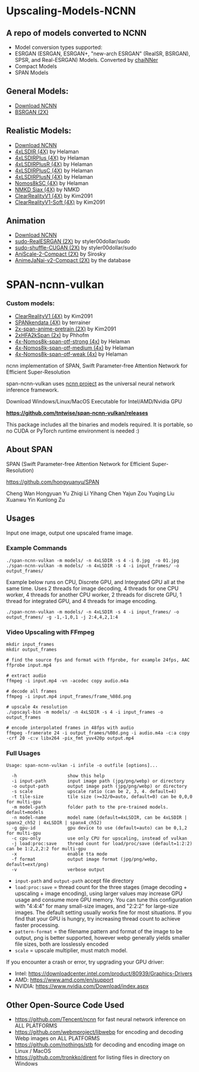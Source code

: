 # Upscaling-Models-NCNN
## A repo of models converted to NCNN
 - Model conversion types supported:
 - ESRGAN (ESRGAN, ESRGAN+, "new-arch ESRGAN" (RealSR, BSRGAN), SPSR, and Real-ESRGAN) Models. Converted by <a href="https://github.com/chaiNNer-org/chaiNNer">chaiNNer</a>
 - Compact Models
 - SPAN Models
## General Models:
 - <a href="https://github.com/TNTwise/Upscaling-Models-NCNN/releases/tag/General">Download NCNN</a>
 - <a href="https://github.com/cszn/KAIR/releases/tag/v1.0">BSRGAN (2X)</a>
## Realistic Models:  
 - <a href="https://github.com/TNTwise/Upscaling-Models-NCNN/releases/tag/Realistic">Download NCNN</a>
 - <a href="https://openmodeldb.info/models/4x-LSDIR">4xLSDIR (4X)</a> by Helaman
 - <a href="https://openmodeldb.info/models/4x-LSDIRPlus">4xLSDIRPlus (4X)</a> by Helaman
 - <a href="https://openmodeldb.info/models/4x-LSDIRPlusR">4xLSDIRPlusR (4X)</a> by Helaman
 - <a href="https://openmodeldb.info/models/4x-LSDIRPlusC">4xLSDIRPlusC (4X)</a> by Helaman
 - <a href="https://openmodeldb.info/models/4x-LSDIRPlusN">4xLSDIRPlusN (4X)</a> by Helaman
 - <a href="https://openmodeldb.info/models/4x-Nomos8kSC">Nomos8kSC (4X)</a> by Helaman
 - <a href="https://openmodeldb.info/models/4x-NMKD-Siax-CX">NMKD Siax (4X)</a> by NMKD
 - <a href="https://openmodeldb.info/models/4x-ClearRealityV1">ClearRealityV1 (4X)</a> by Kim2091
 - <a href="https://openmodeldb.info/models/4x-ClearRealityV1">ClearRealityV1-Soft (4X)</a> by Kim2091
## Animation
 - <a href="https://github.com/TNTwise/Upscaling-Models-NCNN/releases/tag/Animation">Download NCNN</a>
 - <a href="https://openmodeldb.info/models/2x-sudo-RealESRGAN">sudo-RealESRGAN (2X)</a> by styler00dollar/sudo
 - <a href="https://openmodeldb.info/models/2x-sudo-shuffle-cugan-9-584-969">sudo-shuffle-CUGAN (2X)</a> by styler00dollar/sudo
 - <a href="https://openmodeldb.info/models/2x-AniScale-2-Compact">AniScale-2-Compact (2X)</a> by Sirosky
 - <a href="https://openmodeldb.info/models/2x-AnimeJaNai-v2-Compact">AnimeJaNai-v2-Compact (2X)</a> by the database

# SPAN-ncnn-vulkan
### Custom models:
- <a href="https://openmodeldb.info/models/4x-ClearRealityV1">ClearRealityV1 (4X)</a> by Kim2091
- <a href="https://github.com/terrainer/AI-Upscaling-Models/tree/main/4xSPANkendata">SPANkendata (4X)</a> by terrainer
- <a href="https://openmodeldb.info/models/2x-span-anime-pretrain">2x-span-anime-pretrain (2X)</a> by Kim2091
- <a href="https://github.com/Phhofm/models"> 2xHFA2kSpan (2x)</a> by Phhofm
- <a href="https://openmodeldb.info/models/4x-Nomos8k-span-otf-strong"> 4x-Nomos8k-span-otf-strong (4x)</a> by Helaman
- <a href="https://openmodeldb.info/models/4x-Nomos8k-span-otf-medium"> 4x-Nomos8k-span-otf-medium (4x)</a> by Helaman
- <a href="https://openmodeldb.info/models/4x-Nomos8k-span-otf-weak"> 4x-Nomos8k-span-otf-weak (4x)</a> by Helaman <br/>


ncnn implementation of SPAN, Swift Parameter-free Attention Network for Efficient Super-Resolution

span-ncnn-vulkan uses [ncnn project](https://github.com/Tencent/ncnn) as the universal neural network inference framework.


Download Windows/Linux/MacOS Executable for Intel/AMD/Nvidia GPU

**https://github.com/tntwise/span-ncnn-vulkan/releases**

This package includes all the binaries and models required. It is portable, so no CUDA or PyTorch runtime environment is needed :)

## About SPAN

SPAN (Swift Parameter-free Attention Network for Efficient Super-Resolution)

https://github.com/hongyuanyu/SPAN

Cheng Wan Hongyuan Yu Zhiqi Li Yihang Chen Yajun Zou Yuqing Liu Xuanwu Yin Kunlong Zu


## Usages

Input one image, output one upscaled frame image.

### Example Commands

```shell
./span-ncnn-vulkan -m models/ -n 4xLSDIR -s 4 -i 0.jpg  -o 01.jpg
./span-ncnn-vulkan -m models/ -n 4xLSDIR -s 4 -i input_frames/ -o output_frames/
```

Example below runs on CPU, Discrete GPU, and Integrated GPU all at the same time. Uses 2 threads for image decoding, 4 threads for one CPU worker, 4 threads for another CPU worker, 2 threads for discrete GPU, 1 thread for integrated GPU, and 4 threads for image encoding.
```shell
./span-ncnn-vulkan -m models/ -n 4xLSDIR -s 4 -i input_frames/ -o output_frames/ -g -1,-1,0,1 -j 2:4,4,2,1:4
```

### Video Upscaling with FFmpeg

```shell
mkdir input_frames
mkdir output_frames

# find the source fps and format with ffprobe, for example 24fps, AAC
ffprobe input.mp4

# extract audio
ffmpeg -i input.mp4 -vn -acodec copy audio.m4a

# decode all frames
ffmpeg -i input.mp4 input_frames/frame_%08d.png

# upscale 4x resolution
./upscayl-bin -m models/ -n 4xLSDIR -s 4 -i input_frames -o output_frames

# encode interpolated frames in 48fps with audio
ffmpeg -framerate 24 -i output_frames/%08d.png -i audio.m4a -c:a copy -crf 20 -c:v libx264 -pix_fmt yuv420p output.mp4
```

### Full Usages

```console
Usage: span-ncnn-vulkan -i infile -o outfile [options]...

  -h                   show this help
  -i input-path        input image path (jpg/png/webp) or directory
  -o output-path       output image path (jpg/png/webp) or directory
  -s scale             upscale ratio (can be 2, 3, 4. default=4)
  -t tile-size         tile size (>=32/0=auto, default=0) can be 0,0,0 for multi-gpu
  -m model-path        folder path to the pre-trained models. default=models
  -n model-name        model name (default=4xLSDIR, can be 4xLSDIR | spanx2_ch52 | 4xLSDIR | spanx4_ch52)
  -g gpu-id            gpu device to use (default=auto) can be 0,1,2 for multi-gpu
  -c cpu-only          use only CPU for upscaling, instead of vulkan
  -j load:proc:save    thread count for load/proc/save (default=1:2:2) can be 1:2,2,2:2 for multi-gpu
  -x                   enable tta mode
  -f format            output image format (jpg/png/webp, default=ext/png)
  -v                   verbose output
```

- `input-path` and `output-path` accept file directory
- `load:proc:save` = thread count for the three stages (image decoding + upscaling + image encoding), using larger values may increase GPU usage and consume more GPU memory. You can tune this configuration with "4:4:4" for many small-size images, and "2:2:2" for large-size images. The default setting usually works fine for most situations. If you find that your GPU is hungry, try increasing thread count to achieve faster processing.
- `pattern-format` = the filename pattern and format of the image to be output, png is better supported, however webp generally yields smaller file sizes, both are losslessly encoded
- `scale` = upscale multiplier, must match model.

If you encounter a crash or error, try upgrading your GPU driver:

- Intel: https://downloadcenter.intel.com/product/80939/Graphics-Drivers
- AMD: https://www.amd.com/en/support
- NVIDIA: https://www.nvidia.com/Download/index.aspx



## Other Open-Source Code Used

- https://github.com/Tencent/ncnn for fast neural network inference on ALL PLATFORMS
- https://github.com/webmproject/libwebp for encoding and decoding Webp images on ALL PLATFORMS
- https://github.com/nothings/stb for decoding and encoding image on Linux / MacOS
- https://github.com/tronkko/dirent for listing files in directory on Windows
